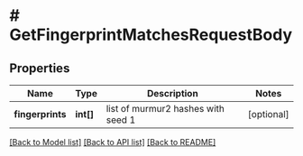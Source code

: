 # # GetFingerprintMatchesRequestBody

## Properties

Name | Type | Description | Notes
------------ | ------------- | ------------- | -------------
**fingerprints** | **int[]** | list of murmur2 hashes with seed 1 | [optional]

[[Back to Model list]](../../README.md#models) [[Back to API list]](../../README.md#endpoints) [[Back to README]](../../README.md)
